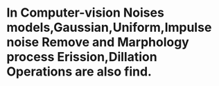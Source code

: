 # In Computer-vision Noises models,Gaussian,Uniform,Impulse noise Remove and Marphology process Erission,Dillation Operations are also find.
